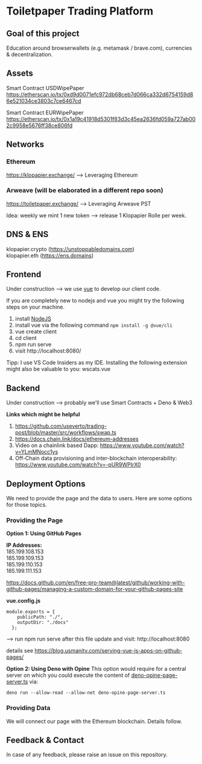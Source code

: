 # Toiletpaper Trading Platform

## Goal of this project
Education around browserwallets (e.g. metamask / brave.com), currencies & decentralization.


## Assets
Smart Contract USDWipePaper
https://etherscan.io/tx/0xd9d0071efc972db68ceb7d066ca332d6754159d86e521034ce3803c7ce6467cd

Smart Contract EURWipePaper
https://etherscan.io/tx/0x1a19c41918d5301f83d3c45ea2636fd059a727ab002c9958e5676ff38ce806fd

## Networks
### Ethereum
https://klopapier.exchange/ --> Leveraging Ethereum


### Arweave (will be elaborated in a different repo soon)
https://toiletpaper.exchange/ --> Leveraging Arweave PST

Idea: weekly we mint 1 new token --> release 1 Klopapier Rolle per week.

## DNS & ENS
klopapier.crypto (https://unstoppabledomains.com)   
klopapier.eth (https://ens.domains)  



## Frontend
Under construction --> we use [vue](https://cli.vuejs.org/) to develop our client code.  

If you are completely new to nodejs and vue you might try the following steps on your machine.  

1. install [NodeJS](https://nodejs.org/en/)
2. install vue via the following command ```npm install -g @vue/cli```
3. vue create client 
4. cd client
5. npm run serve
6. visit http://localhost:8080/

Tipp: I use VS Code Insiders as my IDE. Installing the following extension might also be valuable to you: wscats.vue

## Backend
Under construction --> probably we'll use Smart Contracts + Deno & Web3  

**Links which might be helpful**
1. https://github.com/useverto/trading-post/blob/master/src/workflows/swap.ts  
2. https://docs.chain.link/docs/ethereum-addresses    
3. Video on a chainlink based Dapp: https://www.youtube.com/watch?v=YLmMNocc1ys  
4. Off-Chain data provisioning and inter-blockchain interoperability: https://www.youtube.com/watch?v=-pUR9WPIrX0


## Deployment Options
We need to provide the page and the data to users. Here are some options for those topics.
### Providing the Page
**Option 1: Using GitHub Pages**

**IP Addresses:**  
185.199.108.153  
185.199.109.153  
185.199.110.153  
185.199.111.153  

https://docs.github.com/en/free-pro-team@latest/github/working-with-github-pages/managing-a-custom-domain-for-your-github-pages-site

**vue.config.js**
```
module.exports = {
    publicPath: "./",
    outputDir: "./docs"
  };
```

--> run npm run serve after this file update and visit: http://localhost:8080   

details see https://blog.usmanity.com/serving-vue-js-apps-on-github-pages/


**Option 2: Using Deno with Opine**
This option would require for a central server on which you could execute the content of [deno-opine-page-server.ts]() via:  
```
deno run --allow-read --allow-net deno-opine-page-server.ts
```

### Providing Data 
We will connect our page with the Ethereum blockchain. Details follow.


## Feedback & Contact
In case of any feedback, please raise an issue on this repository.